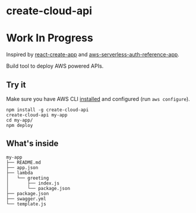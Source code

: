 # create-cloud-api

# Work In Progress

Inspired by [react-create-app](https://github.com/facebookincubator/create-react-app) and [aws-serverless-auth-reference-app](https://github.com/awslabs/aws-serverless-auth-reference-app).

Build tool to deploy AWS powered APIs.

## Try it

Make sure you have AWS CLI [installed](http://docs.aws.amazon.com/cli/latest/userguide/installing.html) and configured (run `aws configure`).

```
npm install -g create-cloud-api
create-cloud-api my-app
cd my-app/
npm deploy
```

## What's inside

```
my-app
├── README.md
├── app.json
├── lambda
│   └── greeting
│       ├── index.js
│       └── package.json
├── package.json
├── swagger.yml
└── template.js
```

